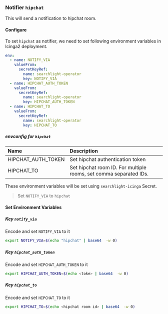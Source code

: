 ### Notifier `hipchat`

This will send a notification to hipchat room.

#### Configure

To set `hipchat` as notifier, we need to set following environment variables in Icinga2 deployment.

```yaml
env:
  - name: NOTIFY_VIA
    valueFrom:
      secretKeyRef:
        name: searchlight-operator
        key: NOTIFY_VIA
  - name: HIPCHAT_AUTH_TOKEN
    valueFrom:
      secretKeyRef:
        name: searchlight-operator
        key: HIPCHAT_AUTH_TOKEN
  - name: HIPCHAT_TO
    valueFrom:
      secretKeyRef:
        name: searchlight-operator
        key: HIPCHAT_TO
```

##### envconfig for `hipchat`

| Name                | Description                                                       |
| :---                | :---                                                              |
| HIPCHAT_AUTH_TOKEN  | Set hipchat authentication token                                  |
| HIPCHAT_TO          | Set hipchat room ID. For multiple rooms, set comma separated IDs. |


These environment variables will be set using `searchlight-icinga` Secret.

> Set `NOTIFY_VIA` to `hipchat`

#### Set Environment Variables

##### Key `notify_via`
Encode and set `NOTIFY_VIA` to it
```sh
export NOTIFY_VIA=$(echo "hipchat" | base64  -w 0)
```

##### Key `hipchat_auth_token`
Encode and set `HIPCHAT_AUTH_TOKEN` to it
```sh
export HIPCHAT_AUTH_TOKEN=$(echo <toke> | base64  -w 0)
```

##### Key `hipchat_to`
Encode and set `HIPCHAT_TO` to it
```sh
export HIPCHAT_TO=$(echo <hipchat room id> | base64  -w 0)
```
